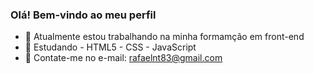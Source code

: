 ### Olá! Bem-vindo ao meu perfil

- 🔭 Atualmente estou trabalhando na minha formamção em front-end
- 🌱 Estudando - HTML5 - CSS - JavaScript
- 📧 Contate-me no e-mail: rafaelnt83@gmail.com
